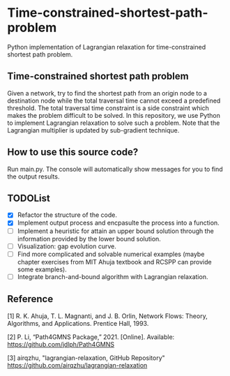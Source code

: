 # Time-constrained-shortest-path-problem
Python implementation of Lagrangian relaxation for time-constrained shortest path problem.

## Time-constrained shortest path problem

Given a network, try to find the shortest path from an origin node to a destination node while the total traversal time cannot exceed a predefined threshold. The total traversal time constraint is a side constraint which makes the problem difficult to be solved. In this repository, we use Python to implement Lagrangian relaxation to solve such a problem. Note that the Lagrangian multiplier is updated by sub-gradient technique.

## How to use this source code?

Run main.py. The console will automatically show messages for you to find the output results.

## TODOList
- [x] Refactor the structure of the code. 
- [x] Implement output process and encpasulte the process into a function.
- [ ] Implement a heuristic for attain an upper bound solution through the information provided by the lower bound solution.
- [ ] Visualization: gap evolution curve.
- [ ] Find more complicated and solvable numerical examples (maybe chapter exercises from MIT Ahuja textbook and RCSPP can provide some examples).
- [ ] Integrate branch-and-bound algorithm with Lagrangian relaxation.

## Reference
[1] R. K. Ahuja, T. L. Magnanti, and J. B. Orlin, Network Flows: Theory, Algorithms, and Applications. Prentice Hall, 1993.

[2] P. Li, “Path4GMNS Package,” 2021. [Online]. Available: https://github.com/jdlph/Path4GMNS

[3] airqzhu, "lagrangian-relaxation, GitHub Repository" https://github.com/airqzhu/lagrangian-relaxation
